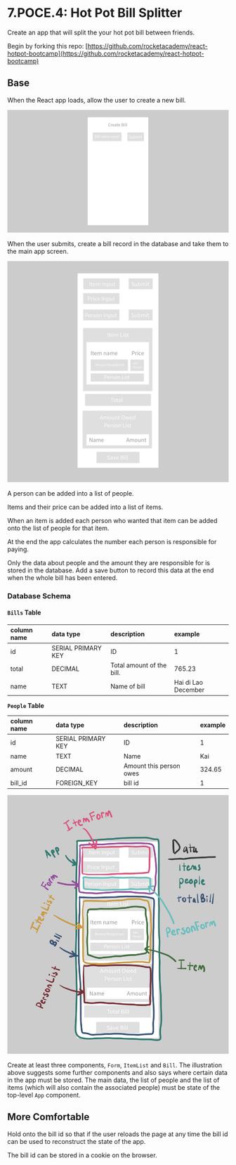 # 7.POCE.4: Hot Pot Bill Splitter

Create an app that will split the your hot pot bill between friends.

Begin by forking this repo: [https://github.com/rocketacademy/react-hotpot-bootcamp](https://github.com/rocketacademy/react-hotpot-bootcamp)

## Base

When the React app loads, allow the user to create a new bill.

![](../../.gitbook/assets/img_0050.jpg)

When the user submits, create a bill record in the database and take them to the main app screen.

![](../../.gitbook/assets/img_0052.jpg)

A person can be added into a list of people.

Items and their price can be added into a list of items.

When an item is added each person who wanted that item can be added onto the list of people for that item.

At the end the app calculates the number each person is responsible for paying.

Only the data about people and the amount they are responsible for is stored in the database. Add a save button to record this data at the end when the whole bill has been entered.

### Database Schema

#### `Bills` Table

| column name | data type | description | example |
| :--- | :--- | :--- | :--- |
| id | SERIAL PRIMARY KEY | ID | 1 |
| total | DECIMAL | Total amount of the bill. | 765.23 |
| name | TEXT | Name of bill | Hai di Lao December |

**`People` Table**

| column name | data type | description | example |
| :--- | :--- | :--- | :--- |
| id | SERIAL PRIMARY KEY | ID | 1 |
| name | TEXT | Name | Kai |
| amount | DECIMAL | Amount this person owes | 324.65 |
| bill\_id | FOREIGN\_KEY | bill id | 1 |

![](../../.gitbook/assets/hotpot%20%282%29.jpg)

Create at least three components, `Form`, `ItemList` and `Bill`. The illustration above suggests some further components and also says where certain data in the app must be stored. The main data, the list of people and the list of items \(which will also contain the associated people\) must be state of the top-level `App` component.

## More Comfortable

Hold onto the bill id so that if the user reloads the page at any time the bill id can be used to reconstruct the state of the app.

The bill id can be stored in a cookie on the browser.

